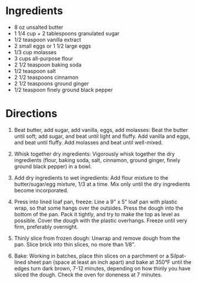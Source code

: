 # Ingredients
- 8 oz unsalted butter
- 1 1/4 cup + 2 tablespoons granulated sugar
- 1/2 teaspoon vanilla extract
- 2 small eggs or 1 1/2 large eggs
- 1/3 cup molasses
- 3 cups all-purpose flour
- 2 1/2 teaspoon baking soda
- 1/2 teaspoon salt
- 2 1/2 teaspoons cinnamon
- 2 1/2 teaspoons ground ginger
- 1/2 teaspoon finely ground black pepper

# Directions
1. Beat butter, add sugar, add vanilla, eggs, add molasses: Beat the butter until soft; add sugar, and beat until light and fluffy.
Add vanilla and eggs, and beat until fluffy.  Add molasses and beat until well-mixed.

1. Whisk together dry ingredients: Vigorously whisk together the dry ingredients (flour, baking soda, salt, cinnamon, ground ginger, finely ground black pepper) in a bowl.

1. Add dry ingredients to wet ingredients: Add flour mixture to the butter/sugar/egg mixture, 1/3 at a time.
Mix only until the dry ingredients become incorporated.

1. Press into lined loaf pan, freeze: Line a 9" x 5" loaf pan with plastic wrap, so that some hangs over the outsides.
Press the dough into the bottom of the pan.
Pack it tightly, and try to make the top as level as possible.
Cover the dough with the plastic overhangs.
Freeze until very firm, preferably overnight.

1. Thinly slice from frozen dough: Unwrap and remove dough from the pan.
Slice brick into thin slices, no more than 1/8".

1. Bake: Working in batches, place thin slices on a parchment or a Silpat-lined sheet pan (space at least an inch apart) and bake at 350°F until the edges turn dark brown, 7-12 minutes, depending on how thinly you have sliced the dough. Check the oven for doneness at 7 minutes.
